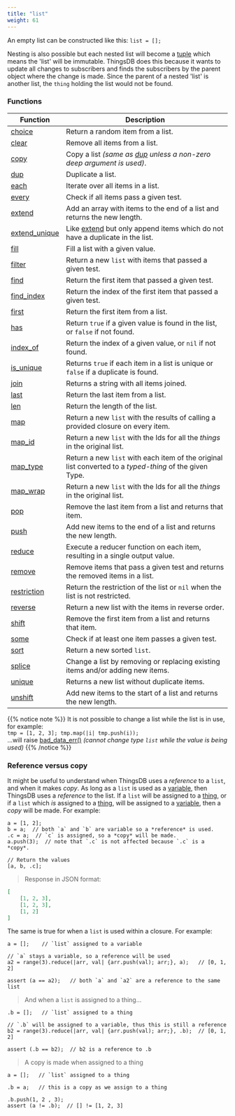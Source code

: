 ```yaml
---
title: "list"
weight: 61
---
```


An empty list can be constructed like this: `list = [];`

Nesting is also possible but each nested list will become a [tuple](../tuple) which means the 'list' will be immutable.
ThingsDB does this because it wants to update all changes to subscribers and finds the subscribers by the parent object where
the change is  made. Since the parent of a nested 'list' is another list, the `thing` holding the list would not be found.

### Functions

Function | Description
------ | -----------
[choice](./choice) | Return a random item from a list.
[clear](./clear) | Remove all items from a list.
[copy](./copy) | Copy a list *(same as [dup](./dup) unless a non-zero deep argument is used)*.
[dup](./dup) | Duplicate a list.
[each](./each) | Iterate over all items in a list.
[every](./every) | Check if all items pass a given test.
[extend](./extend) | Add an array with items to the end of a list and returns the new length.
[extend_unique](./extend_unique) | Like [extend](./extend) but only append items which do not have a duplicate in the list.
[fill](./fill) | Fill a list with a given value.
[filter](./filter) | Return a new `list` with items that passed a given test.
[find](./find) | Return the first item that passed a given test.
[find_index](./find_index) | Return the index of the first item that passed a given test.
[first](./first) | Return the first item from a list.
[has](./has) | Return `true` if a given value is found in the list, or `false` if not found.
[index_of](./index_of) | Return the index of a given value, or `nil` if not found.
[is_unique](./is_unique) | Returns `true` if each item in a list is unique or `false` if a duplicate is found.
[join](./join) | Returns a string with all items joined.
[last](./last) | Return the last item from a list.
[len](./len) | Return the length of the list.
[map](./map) | Return a new `list` with the results of calling a provided closure on every item.
[map_id](./map_id) | Return a new `list` with the Ids for all the *things* in the original list.
[map_type](./map_type) | Return a new `list` with each item of the original list converted to a *typed-thing* of the given Type.
[map_wrap](./map_wrap) | Return a new `list` with the Ids for all the *things* in the original list.
[pop](./pop) | Remove the last item from a list and returns that item.
[push](./push) | Add new items to the end of a list and returns the new length.
[reduce](./reduce) | Execute a reducer function on each item, resulting in a single output value.
[remove](./remove) | Remove items that pass a given test and returns the removed items in a list.
[restriction](./restriction) | Return the restriction of the list or `nil` when the list is not restricted.
[reverse](./reverse) | Return a new list with the items in reverse order.
[shift](./shift) | Remove the first item from a list and returns that item.
[some](./some) | Check if at least one item passes a given test.
[sort](./sort) | Return a new sorted `list`.
[splice](./splice) | Change a list by removing or replacing existing items and/or adding new items.
[unique](./unique) | Returns a new list without duplicate items.
[unshift](./unshift) | Add new items to the start of a list and returns the new length.

{{% notice note %}}
It is not possible to change a list while the list is in use, for example: \
`tmp = [1, 2, 3]; tmp.map(|i| tmp.push(i));` \
...will raise [bad_data_err()](../../errors/bad_data_err) *(cannot change type `list` while the value is being used)*
{{% /notice %}}

### Reference versus copy

It might be useful to understand when ThingsDB uses a *reference* to a `list`, and when it makes *copy*. As long as a `list`
is used as a [variable](../../overview/variable), then ThingsDB uses a *reference* to the list. If a `list` will be assigned
to a [thing](../thing), or if a `list` which *is* assigned to a [thing](../thing), will be assigned to a [variable](../../overview/variable), then a *copy* will be made.
For example:

```thingsdb,json_response
a = [1, 2];
b = a;  // both `a` and `b` are variable so a *reference* is used.
.c = a;  // `c` is assigned, so a *copy* will be made.
a.push(3);  // note that `.c` is not affected because `.c` is a *copy*.

// Return the values
[a, b, .c];
```

> Response in JSON format:

```json
[
    [1, 2, 3],
    [1, 2, 3],
    [1, 2]
]
```

The same is true for when a `list` is used within a closure. For example:

```thingsdb,should_pass
a = [];    // `list` assigned to a variable

// `a` stays a variable, so a reference will be used
a2 = range(3).reduce(|arr, val| {arr.push(val); arr;}, a);   // [0, 1, 2]

assert (a == a2);   // both `a` and `a2` are a reference to the same list
```

> And when a `list` is assigned to a thing...

```thingsdb,should_pass
.b = [];   // `list` assigned to a thing

// `.b` will be assigned to a variable, thus this is still a reference
b2 = range(3).reduce(|arr, val| {arr.push(val); arr;}, .b);  // [0, 1, 2]

assert (.b == b2);  // b2 is a reference to .b
```

> A copy is made when assigned to a thing

```thingsdb,should_pass
a = [];   // `list` assigned to a thing

.b = a;   // this is a copy as we assign to a thing

.b.push(1, 2 , 3);
assert (a != .b);  // [] != [1, 2, 3]
```
